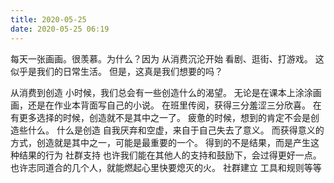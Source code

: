 ```yaml
---
title: 2020-05-25
date: 2020-05-25 06:19
---
```


每天一张画画。很羡慕。为什么？因为
从消费沉沦开始
看剧、逛街、打游戏。
这似乎是我们的日常生活。
但是，这真是我们想要的吗？

从消费到创造
小时候，我们总会有一些创造什么的渴望。
无论是在课本上涂涂画画，还是在作业本背面写自己的小说。
在班里传阅，获得三分羞涩三分欣喜。
在有更多选择的时候，创造就不是其中之一了。
疲惫的时候，想到的肯定不会是创造些什么。
什么是创造
自我厌弃和空虚，来自于自己失去了意义。
而获得意义的方式，创造就是其中之一，可能是最重要的一个。
得到的不是结果，而是产生这种结果的行为
社群支持
也许我们能在其他人的支持和鼓励下，会过得更好一点。
也许志同道合的几个人，就能燃起心里快要熄灭的火。
社群建立
工具和规则等等